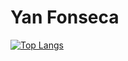 # Yan Fonseca

[![Top Langs](https://github-readme-stats.vercel.app/api/top-langs/?username=Yaaaaaaaaan&theme=shadow_green&langs_count=90&count_private=true)](https://github.com/Yaaaaaaaaan/)
